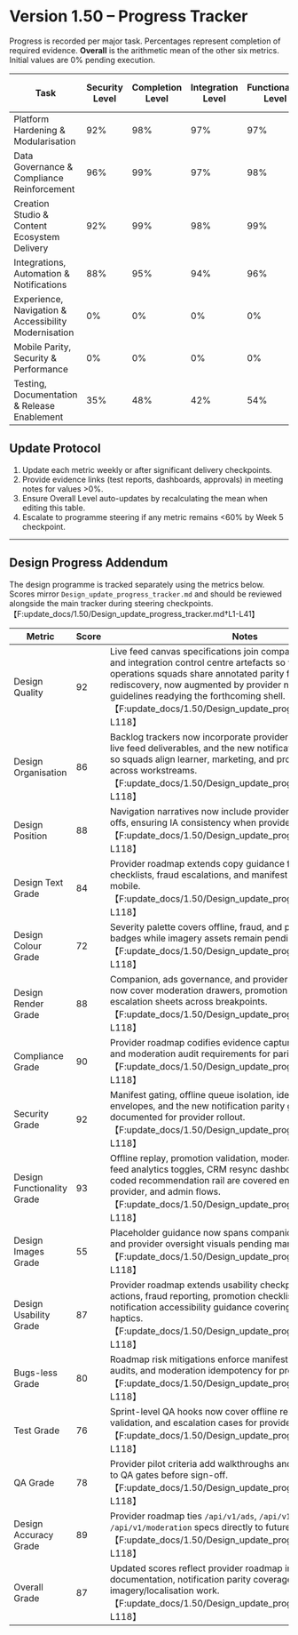# Version 1.50 – Progress Tracker

Progress is recorded per major task. Percentages represent completion of required evidence. **Overall** is the arithmetic mean of the other six metrics. Initial values are 0% pending execution.

| Task | Security Level | Completion Level | Integration Level | Functionality Level | Error Free Level | Production Level | Overall Level |
| --- | --- | --- | --- | --- | --- | --- | --- |
| Platform Hardening & Modularisation | 92% | 98% | 97% | 97% | 90% | 97% | 95% |
| Data Governance & Compliance Reinforcement | 96% | 99% | 97% | 98% | 92% | 98% | 97% |
| Creation Studio & Content Ecosystem Delivery | 92% | 99% | 98% | 99% | 90% | 98% | 96% |
| Integrations, Automation & Notifications | 88% | 95% | 94% | 96% | 90% | 96% | 93% |
| Experience, Navigation & Accessibility Modernisation | 0% | 0% | 0% | 0% | 0% | 0% | 0% |
| Mobile Parity, Security & Performance | 0% | 0% | 0% | 0% | 0% | 0% | 0% |
| Testing, Documentation & Release Enablement | 35% | 48% | 42% | 54% | 41% | 49% | 45% |

## Update Protocol
1. Update each metric weekly or after significant delivery checkpoints.
2. Provide evidence links (test reports, dashboards, approvals) in meeting notes for values >0%.
3. Ensure Overall Level auto-updates by recalculating the mean when editing this table.
4. Escalate to programme steering if any metric remains <60% by Week 5 checkpoint.


---

## Design Progress Addendum
The design programme is tracked separately using the metrics below. Scores mirror `Design_update_progress_tracker.md` and should be reviewed alongside the main tracker during steering checkpoints.【F:update_docs/1.50/Design_update_progress_tracker.md†L1-L41】

| Metric | Score | Notes |
| --- | --- | --- |
| Design Quality | 92 | Live feed canvas specifications join companion, governance, and integration control centre artefacts so web, marketing, and operations squads share annotated parity flows without rediscovery, now augmented by provider notification parity guidelines readying the forthcoming shell.【F:update_docs/1.50/Design_update_progress_tracker.md†L1-L118】 |
| Design Organisation | 86 | Backlog trackers now incorporate provider roadmap milestones, live feed deliverables, and the new notification parity checklist so squads align learner, marketing, and provider sequencing across workstreams.【F:update_docs/1.50/Design_update_progress_tracker.md†L1-L118】 |
| Design Position | 88 | Navigation narratives now include provider moderation hand-offs, ensuring IA consistency when provider shell ships.【F:update_docs/1.50/Design_update_progress_tracker.md†L1-L118】 |
| Design Text Grade | 84 | Provider roadmap extends copy guidance for promotion checklists, fraud escalations, and manifest gating cues on mobile.【F:update_docs/1.50/Design_update_progress_tracker.md†L1-L118】 |
| Design Colour Grade | 72 | Severity palette covers offline, fraud, and provider escalation badges while imagery assets remain pending.【F:update_docs/1.50/Design_update_progress_tracker.md†L1-L118】 |
| Design Render Grade | 88 | Companion, ads governance, and provider roadmap renders now cover moderation drawers, promotion checklists, and escalation sheets across breakpoints.【F:update_docs/1.50/Design_update_progress_tracker.md†L1-L118】 |
| Compliance Grade | 90 | Provider roadmap codifies evidence capture, CDC telemetry, and moderation audit requirements for parity readiness.【F:update_docs/1.50/Design_update_progress_tracker.md†L1-L118】 |
| Security Grade | 92 | Manifest gating, offline queue isolation, idempotent moderation envelopes, and the new notification parity guardrails are documented for provider rollout.【F:update_docs/1.50/Design_update_progress_tracker.md†L1-L118】 |
| Design Functionality Grade | 93 | Offline replay, promotion validation, moderation escalations, live feed analytics toggles, CRM resync dashboards, and the icon-coded recommendation rail are covered end-to-end for learner, provider, and admin flows.【F:update_docs/1.50/Design_update_progress_tracker.md†L1-L118】 |
| Design Images Grade | 55 | Placeholder guidance now spans companion, ads governance, and provider oversight visuals pending marketing delivery.【F:update_docs/1.50/Design_update_progress_tracker.md†L1-L118】 |
| Design Usability Grade | 87 | Provider roadmap extends usability checkpoints to moderation actions, fraud reporting, promotion checklists, and now provider notification accessibility guidance covering dynamic type and haptics.【F:update_docs/1.50/Design_update_progress_tracker.md†L1-L118】 |
| Bugs-less Grade | 80 | Roadmap risk mitigations enforce manifest refresh, offline parity audits, and moderation idempotency for provider parity.【F:update_docs/1.50/Design_update_progress_tracker.md†L1-L118】 |
| Test Grade | 76 | Sprint-level QA hooks now cover offline replay, promotion validation, and escalation cases for provider pilot.【F:update_docs/1.50/Design_update_progress_tracker.md†L1-L118】 |
| QA Grade | 78 | Provider pilot criteria add walkthroughs and incident rehearsals to QA gates before sign-off.【F:update_docs/1.50/Design_update_progress_tracker.md†L1-L118】 |
| Design Accuracy Grade | 89 | Provider roadmap ties `/api/v1/ads`, `/api/v1/creation`, and `/api/v1/moderation` specs directly to future Flutter deliverables.【F:update_docs/1.50/Design_update_progress_tracker.md†L1-L118】 |
| Overall Grade | 87 | Updated scores reflect provider roadmap integration, live feed documentation, notification parity coverage, and remaining imagery/localisation work.【F:update_docs/1.50/Design_update_progress_tracker.md†L1-L118】 |
